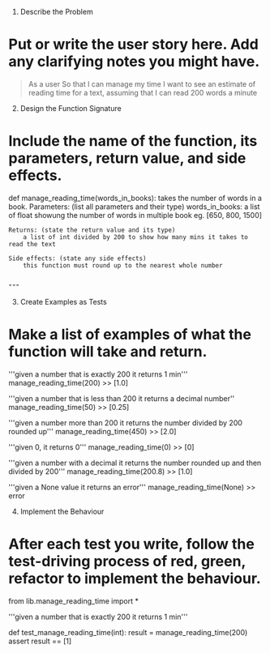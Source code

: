 
1. Describe the Problem
# Put or write the user story here. Add any clarifying notes you might have.

> As a user
> So that I can manage my time
>I want to see an estimate of reading time for a text, assuming that I can read 200 words a minute

2. Design the Function Signature
# Include the name of the function, its parameters, return value, and side effects.
def manage_reading_time(words_in_books):
        takes the number of words in a book.
    Parameters: (list all parameters and their type)
        words_in_books: a list of float showung the number of words in multiple book eg. [650, 800, 1500]

    Returns: (state the return value and its type)
        a list of int divided by 200 to show how many mins it takes to read the text

    Side effects: (state any side effects)
        this function must round up to the nearest whole number


    """
3. Create Examples as Tests
# Make a list of examples of what the function will take and return.
'''given a number that is exactly 200
it returns 1 min'''
manage_reading_time(200) >> [1.0]

'''given a number that is less than 200
it returns a decimal number''
manage_reading_time(50) >> [0.25]

'''given a number more than 200
it returns the number divided by 200 rounded up'''
manage_reading_time(450) >> [2.0]

'''given 0, 
it returns 0'''
manage_reading_time(0) >> [0]

'''given a number with a decimal 
it returns the number rounded up and then divided by 200'''
manage_reading_time(200.8) >> [1.0]

'''given a None value
it returns an error'''
manage_reading_time(None) >> error

4. Implement the Behaviour
# After each test you write, follow the test-driving process of red, green, refactor to implement the behaviour.
 from lib.manage_reading_time import *

'''given a number that is exactly 200
it returns 1 min'''

def test_manage_reading_time(int):
    result = manage_reading_time(200)
    assert result == [1]



